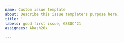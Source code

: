 ```yaml
---
name: Custom issue template
about: Describe this issue template's purpose here.
title: ''
labels: good first issue, GSSOC'21
assignees: Akash20x

---
```



